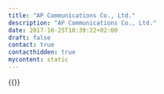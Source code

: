 ```yaml
---
title: "AP Communications Co., Ltd."
description: "AP Communications Co., Ltd."
date: 2017-10-25T10:39:22+02:00
draft: false
contact: true
contacthidden: true
mycontent: static
---
```

{{<partner-single
company="AP Communications Co., Ltd."
type="si"
website="https://www.ap-com.co.jp/"
countrycode="JP"
city="Chiyodaku, Tokyo"
description=""
siregion="apac"
level="basic"
logo="//images.ctfassets.net/vpidbgnakfvf/3waFh3U7b60Fd1r3rpiLDA/e9dcf568f0f2aa746c6d47f58e99228a/ap_communications_co___ltd__logo.png">}}